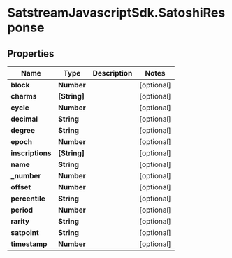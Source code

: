 # SatstreamJavascriptSdk.SatoshiResponse

## Properties
Name | Type | Description | Notes
------------ | ------------- | ------------- | -------------
**block** | **Number** |  | [optional] 
**charms** | **[String]** |  | [optional] 
**cycle** | **Number** |  | [optional] 
**decimal** | **String** |  | [optional] 
**degree** | **String** |  | [optional] 
**epoch** | **Number** |  | [optional] 
**inscriptions** | **[String]** |  | [optional] 
**name** | **String** |  | [optional] 
**_number** | **Number** |  | [optional] 
**offset** | **Number** |  | [optional] 
**percentile** | **String** |  | [optional] 
**period** | **Number** |  | [optional] 
**rarity** | **String** |  | [optional] 
**satpoint** | **String** |  | [optional] 
**timestamp** | **Number** |  | [optional] 
